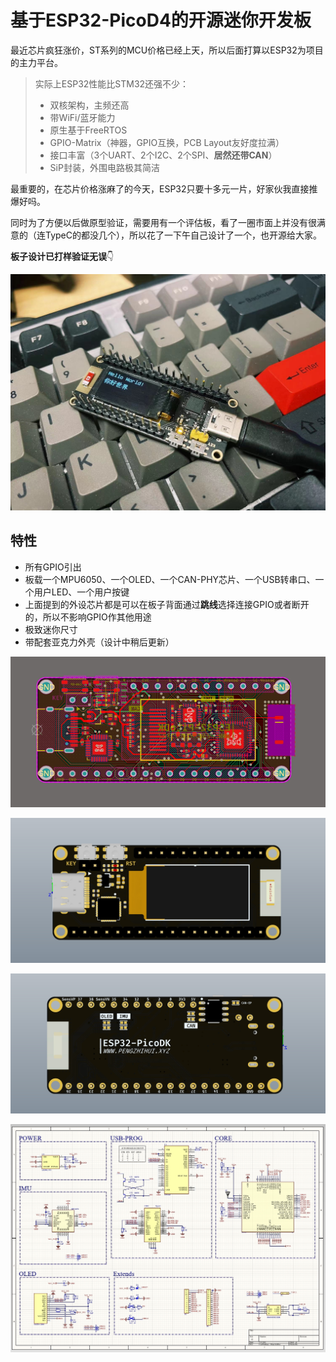 # 基于ESP32-PicoD4的开源迷你开发板
最近芯片疯狂涨价，ST系列的MCU价格已经上天，所以后面打算以ESP32为项目的主力平台。

> 实际上ESP32性能比STM32还强不少：
>
> * 双核架构，主频还高
> * 带WiFi/蓝牙能力
> * 原生基于FreeRTOS
> * GPIO-Matrix（神器，GPIO互换，PCB Layout友好度拉满）
> * 接口丰富（3个UART、2个I2C、2个SPI、**居然还带CAN**）
> * SiP封装，外围电路极其简洁

最重要的，在芯片价格涨麻了的今天，ESP32只要十多元一片，好家伙我直接推爆好吗。

同时为了方便以后做原型验证，需要用有一个评估板，看了一圈市面上并没有很满意的（连TypeC的都没几个），所以花了一下午自己设计了一个，也开源给大家。

**板子设计已打样验证无误**👇

![0](3.Docs/1.Images/0.jpg)

##  特性

* 所有GPIO引出
* 板载一个MPU6050、一个OLED、一个CAN-PHY芯片、一个USB转串口、一个用户LED、一个用户按键
* 上面提到的外设芯片都是可以在板子背面通过**跳线**选择连接GPIO或者断开的，所以不影响GPIO作其他用途
* 极致迷你尺寸
* 带配套亚克力外壳（设计中稍后更新）

![1](/3.Docs/1.Images/1.jpg)

![2](/3.Docs/1.Images/2.jpg)

![3](/3.Docs/1.Images/3.jpg)

![sch](3.Docs/1.Images/sch.jpg)